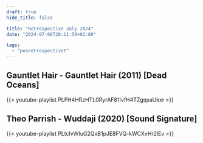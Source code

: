 ```yaml
---
draft: true
hide_title: false

title: "Retrospective July 2024"
date: "2024-07-06T20:11:50+02:00"

tags:
  - "posretrospectivet"
---
```


## Gauntlet Hair - Gauntlet Hair (2011) [Dead Oceans]

{{< youtube-playlist PLFH4HRzHTL0RyrAF81IvfH4TZgqsaUkxr >}}

## Theo Parrish - Wuddaji (2020) [Sound Signature]

{{< youtube-playlist PLtcIvWIuG2QxB1pJE8FVQ-kWCXvHr2lEv >}}
